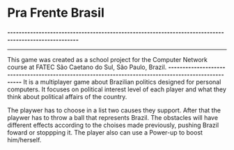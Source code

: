   # **Pra Frente Brasil**
  **-----------------------------------------------------------------------------------------------------**

  ------------------------------------------------------------------------------------------------------
  This game was created as a school project for the Computer Network course
  at FATEC São Caetano do Sul, São Paulo, Brazil.
  **-----------------------------------------------------------------------------------------------------**
It is a multiplayer game about Brazilian politics designed for personal computers.
It focuses on political interest level of each player and what they think about political affairs of the country.

The playwer has to choose in a list two causes they support. After that the playwer has to throw a ball that represents Brazil.
The obstacles will have different effects according to the choises made previously, pushing Brazil foward or stoppping it.
The player also can use a Power-up to boost him/herself.

